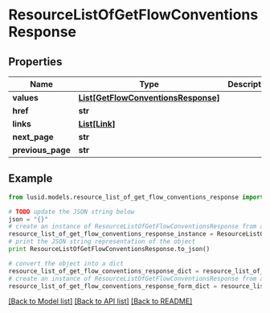 # ResourceListOfGetFlowConventionsResponse


## Properties
Name | Type | Description | Notes
------------ | ------------- | ------------- | -------------
**values** | [**List[GetFlowConventionsResponse]**](GetFlowConventionsResponse.md) |  | 
**href** | **str** |  | [optional] 
**links** | [**List[Link]**](Link.md) |  | [optional] 
**next_page** | **str** |  | [optional] 
**previous_page** | **str** |  | [optional] 

## Example

```python
from lusid.models.resource_list_of_get_flow_conventions_response import ResourceListOfGetFlowConventionsResponse

# TODO update the JSON string below
json = "{}"
# create an instance of ResourceListOfGetFlowConventionsResponse from a JSON string
resource_list_of_get_flow_conventions_response_instance = ResourceListOfGetFlowConventionsResponse.from_json(json)
# print the JSON string representation of the object
print ResourceListOfGetFlowConventionsResponse.to_json()

# convert the object into a dict
resource_list_of_get_flow_conventions_response_dict = resource_list_of_get_flow_conventions_response_instance.to_dict()
# create an instance of ResourceListOfGetFlowConventionsResponse from a dict
resource_list_of_get_flow_conventions_response_form_dict = resource_list_of_get_flow_conventions_response.from_dict(resource_list_of_get_flow_conventions_response_dict)
```
[[Back to Model list]](../README.md#documentation-for-models) [[Back to API list]](../README.md#documentation-for-api-endpoints) [[Back to README]](../README.md)



